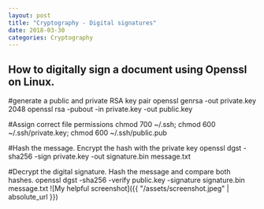 ```yaml
---
layout: post
title: "Cryptography - Digital signatures"
date: 2018-03-30
categories: Cryptography
---
```


<h2>How to digitally sign a document using Openssl on Linux.</h2>
#generate a public and private RSA key pair
openssl genrsa -out private.key 2048
openssl rsa -pubout -in private.key -out public.key

#Assign correct file permissions
chmod 700 ~/.ssh; chmod 600 ~/.ssh/private.key; chmod 600 ~/.ssh/public.pub

#Hash the message. Encrypt the hash with the private key
openssl dgst -sha256 -sign private.key -out signature.bin message.txt

#Decrypt the digital signature. Hash the message and compare both hashes.
openssl dgst -sha256 -verify public.key -signature signature.bin message.txt
![My helpful screenshot]({{ "/assets/screenshot.jpeg" | absolute_url }})
